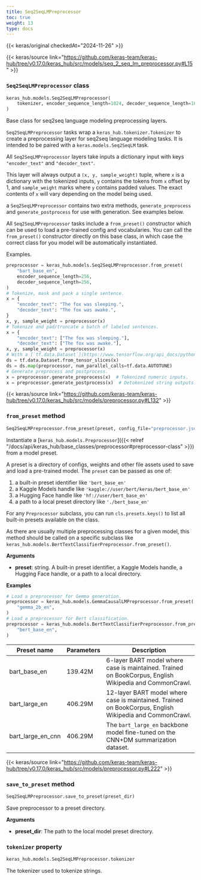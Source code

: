 ```yaml
---
title: Seq2SeqLMPreprocessor
toc: true
weight: 13
type: docs
---
```


{{< keras/original checkedAt="2024-11-26" >}}

{{< keras/source link="https://github.com/keras-team/keras-hub/tree/v0.17.0/keras_hub/src/models/seq_2_seq_lm_preprocessor.py#L15" >}}

### `Seq2SeqLMPreprocessor` class

```python
keras_hub.models.Seq2SeqLMPreprocessor(
    tokenizer, encoder_sequence_length=1024, decoder_sequence_length=1024, **kwargs
)
```

Base class for seq2seq language modeling preprocessing layers.

`Seq2SeqLMPreprocessor` tasks wrap a `keras_hub.tokenizer.Tokenizer` to
create a preprocessing layer for seq2seq language modeling tasks. It is
intended to be paired with a `keras.models.Seq2SeqLM` task.

All `Seq2SeqLMPreprocessor` layers take inputs a dictionary input with keys
`"encoder_text"` and `"decoder_text"`.

This layer will always output a `(x, y, sample_weight)` tuple, where `x`
is a dictionary with the tokenized inputs, `y` contains the tokens from `x`
offset by 1, and `sample_weight` marks where `y` contains padded
values. The exact contents of `x` will vary depending on the model being
used.

a `Seq2SeqLMPreprocessor` contains two extra methods, `generate_preprocess`
and `generate_postprocess` for use with generation. See examples below.

All `Seq2SeqLMPreprocessor` tasks include a `from_preset()` constructor
which can be used to load a pre-trained config and vocabularies. You can
call the `from_preset()` constructor directly on this base class, in which
case the correct class for you model will be automatically instantiated.

Examples.

```python
preprocessor = keras_hub.models.Seq2SeqLMPreprocessor.from_preset(
    "bart_base_en",
    encoder_sequence_length=256,
    decoder_sequence_length=256,
)
# Tokenize, mask and pack a single sentence.
x = {
    "encoder_text": "The fox was sleeping.",
    "decoder_text": "The fox was awake.",
}
x, y, sample_weight = preprocessor(x)
# Tokenize and pad/truncate a batch of labeled sentences.
x = {
    "encoder_text": ["The fox was sleeping."],
    "decoder_text": ["The fox was awake."],
x, y, sample_weight = preprocessor(x)
# With a [`tf.data.Dataset`](https://www.tensorflow.org/api_docs/python/tf/data/Dataset).
ds = tf.data.Dataset.from_tensor_slices(x)
ds = ds.map(preprocessor, num_parallel_calls=tf.data.AUTOTUNE)
# Generate preprocess and postprocess.
x = preprocessor.generate_preprocess(x)  # Tokenized numeric inputs.
x = preprocessor.generate_postprocess(x)  # Detokenized string outputs.
```

{{< keras/source link="https://github.com/keras-team/keras-hub/tree/v0.17.0/keras_hub/src/models/preprocessor.py#L132" >}}

### `from_preset` method

```python
Seq2SeqLMPreprocessor.from_preset(preset, config_file="preprocessor.json", **kwargs)
```

Instantiate a [`keras_hub.models.Preprocessor`]({{< relref "/docs/api/keras_hub/base_classes/preprocessor#preprocessor-class" >}}) from a model preset.

A preset is a directory of configs, weights and other file assets used
to save and load a pre-trained model. The `preset` can be passed as
one of:

1. a built-in preset identifier like `'bert_base_en'`
2. a Kaggle Models handle like `'kaggle://user/bert/keras/bert_base_en'`
3. a Hugging Face handle like `'hf://user/bert_base_en'`
4. a path to a local preset directory like `'./bert_base_en'`

For any `Preprocessor` subclass, you can run `cls.presets.keys()` to
list all built-in presets available on the class.

As there are usually multiple preprocessing classes for a given model,
this method should be called on a specific subclass like
`keras_hub.models.BertTextClassifierPreprocessor.from_preset()`.

**Arguments**

- **preset**: string. A built-in preset identifier, a Kaggle Models
  handle, a Hugging Face handle, or a path to a local directory.

**Examples**

```python
# Load a preprocessor for Gemma generation.
preprocessor = keras_hub.models.GemmaCausalLMPreprocessor.from_preset(
    "gemma_2b_en",
)
# Load a preprocessor for Bert classification.
preprocessor = keras_hub.models.BertTextClassifierPreprocessor.from_preset(
    "bert_base_en",
)
```

| Preset name       | Parameters | Description                                                                                             |
| ----------------- | ---------- | ------------------------------------------------------------------------------------------------------- |
| bart_base_en      | 139.42M    | 6-layer BART model where case is maintained. Trained on BookCorpus, English Wikipedia and CommonCrawl.  |
| bart_large_en     | 406.29M    | 12-layer BART model where case is maintained. Trained on BookCorpus, English Wikipedia and CommonCrawl. |
| bart_large_en_cnn | 406.29M    | The `bart_large_en` backbone model fine-tuned on the CNN+DM summarization dataset.                      |

{{< keras/source link="https://github.com/keras-team/keras-hub/tree/v0.17.0/keras_hub/src/models/preprocessor.py#L222" >}}

### `save_to_preset` method

```python
Seq2SeqLMPreprocessor.save_to_preset(preset_dir)
```

Save preprocessor to a preset directory.

**Arguments**

- **preset_dir**: The path to the local model preset directory.

### `tokenizer` property

```python
keras_hub.models.Seq2SeqLMPreprocessor.tokenizer
```

The tokenizer used to tokenize strings.
